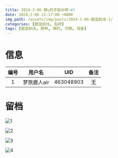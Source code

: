 ```yaml
---
title: 2024-2-06 豚u的手挺长啊~#1
date: 2024-2-06 21:17:00 +0800
img_path: /assets/img/posts/2024-2-06-碧蓝航线-1/
categories: [碧蓝航线, 贴吧]
tags: [碧蓝航线, 野种, 弹药, 河豚, 母畜]
---
```


# 信息

| 编号 |   用户名    |    UID    | 备注 |
| :--: | :---------: | :-------: | :--: |
|  1   | 梦旅鹿人air | 463048903 |  无  |

# 留档

![1](1.jpg)

![2](2.jpg)

![3](3.jpg)

![4](4.jpg)
